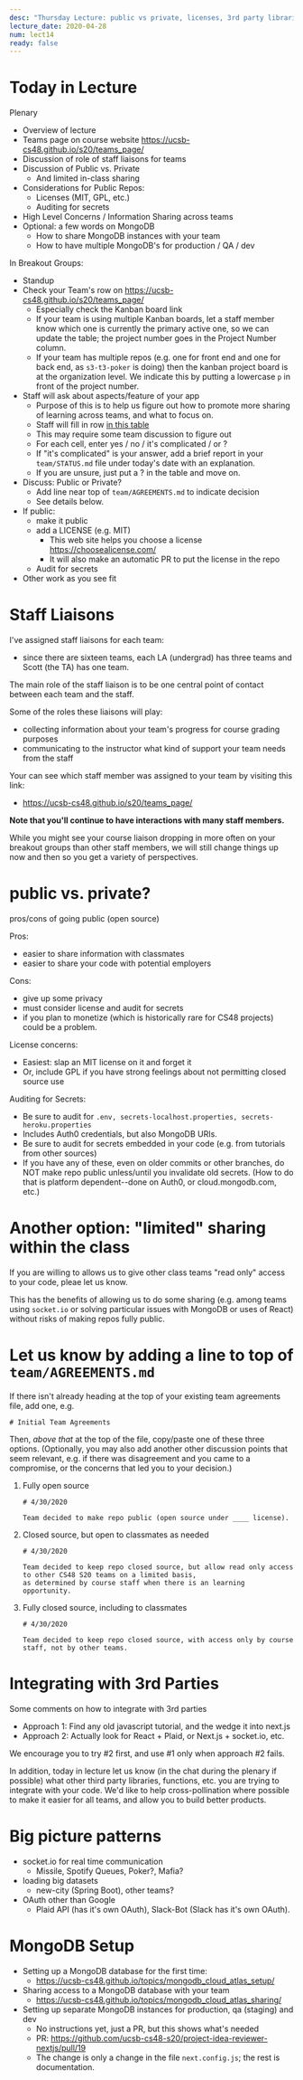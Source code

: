 ```yaml
---
desc: "Thursday Lecture: public vs private, licenses, 3rd party libraries, more"
lecture_date: 2020-04-28
num: lect14
ready: false
---
```


# Today in Lecture

Plenary

* Overview of lecture
* Teams page on course website  <https://ucsb-cs48.github.io/s20/teams_page/>
* Discussion of role of staff liaisons for teams
* Discussion of Public vs. Private
  - And limited in-class sharing
* Considerations for Public Repos:
  - Licenses (MIT, GPL, etc.)
  - Auditing for secrets
* High Level Concerns / Information Sharing across teams
* Optional: a few words on MongoDB
  - How to share MongoDB instances with your team
  - How to have multiple MongoDB's for production / QA / dev
  
In Breakout Groups:

* Standup
* Check your Team's row on <https://ucsb-cs48.github.io/s20/teams_page/>
  - Especially check the Kanban board link
  - If your team is using multiple Kanban boards, let a staff member know  which one is currently the primary active one, so we can update the table; the project number goes in the Project Number column.
  - If your team has multiple repos (e.g. one for front end and one for back end, as `s3-t3-poker` is doing) then the kanban project board is at the organization level.  We indicate this by putting a lowercase `p` in front of the project number.
* Staff will ask about aspects/feature of your app 
  - Purpose of this is to help us figure out how to promote more sharing of learning across teams, and what to focus on.
  - Staff will fill in row [in this table](https://docs.google.com/spreadsheets/d/1vRz72xn1w1PXdIOZP1ieny6_AS0o8gXjCaih-IauJAo/edit?usp=sharing)
  - This may require some team discussion to figure out
  - For each cell, enter yes / no / it's complicated / or ?
  - If "it's complicated" is your answer, add a brief report in your `team/STATUS.md` file under today's date with an explanation.
  - If you are unsure, just put a ? in the table and move on.
* Discuss: Public or Private?
  * Add line near top of `team/AGREEMENTS.md` to indicate decision
  * See details below.
* If public: 
  - make it public
  - add a LICENSE (e.g. MIT)
    - This web site helps you choose a license <https://choosealicense.com/>
    - It will also make an automatic PR to put the license in the repo
  - Audit for secrets
* Other work as you see fit

# Staff Liaisons

I've assigned staff liaisons for each team: 
* since there are sixteen teams, each LA (undergrad) has three teams and Scott (the TA) has one team.

The main role of the staff liaison is to be one central point of contact between each team and the staff.    

Some of the roles these liaisons will play:
* collecting information about your team's progress for course grading purposes
* communicating to the instructor what kind of support your team needs from the staff

Your can see which staff member was assigned to your team by visiting this link:  
* <https://ucsb-cs48.github.io/s20/teams_page/>

**Note that you'll continue to have interactions with many staff members.**

While you might see your course liaison dropping in more often on your breakout groups than other staff members, we will still change things up now and then so you get a variety of perspectives.

# public vs. private?

pros/cons of going public (open source)

Pros: 
* easier to share information with classmates
* easier to share your code with potential employers

Cons:
* give up some privacy
* must consider license and audit for secrets
* if you plan to monetize (which is historically rare for CS48 projects) could be a problem.

License concerns:
* Easiest: slap an MIT license on it and forget it
* Or, include GPL if you have strong feelings about not permitting closed source use

Auditing for Secrets:

- Be sure to audit for `.env, secrets-localhost.properties, secrets-heroku.properties`
- Includes Auth0 credentials, but also MongoDB URIs.
- Be sure to audit for secrets embedded in your code (e.g. from tutorials from other sources)
- If you have any of these, even on older commits or other branches, do NOT make repo public unless/until you 
  invalidate old secrets.  (How to do that is platform dependent--done on Auth0, or cloud.mongodb.com, etc.)

# Another option: "limited" sharing within the class

If you are willing to allows us to give other class teams "read only" access to your code, pleae let us know.

This has the benefits of allowing us to do some sharing  (e.g. among teams using `socket.io` or solving
particular issues with MongoDB or uses of React) without risks of making repos fully public.

# Let us know by adding a line to top of `team/AGREEMENTS.md`

If there isn't already heading at the top of your existing team agreements file, add one, e.g. 

```
# Initial Team Agreements
```

Then, *above that* at the top of the file, copy/paste one of these three options.  (Optionally, you may also add another other discussion points that seem relevant, e.g. if there was disagreement and you came to a compromise, or the concerns that led you to your decision.)

1. Fully open source
   ```
   # 4/30/2020
   
   Team decided to make repo public (open source under ____ license).
   ```

2. Closed source, but open to classmates as needed

   ```
   # 4/30/2020

   Team decided to keep repo closed source, but allow read only access to other CS48 S20 teams on a limited basis, 
   as determined by course staff when there is an learning opportunity.
   ```

3. Fully closed source, including to classmates

   ```
   # 4/30/2020

   Team decided to keep repo closed source, with access only by course staff, not by other teams.
   ```

# Integrating with 3rd Parties

Some comments on how to integrate with 3rd parties

* Approach 1: Find any old javascript tutorial, and the wedge it into next.js
* Approach 2: Actually look for React + Plaid, or Next.js + socket.io, etc.

We encourage you to try #2 first, and use #1 only when approach #2 fails.

In addition, today in lecture let us know (in the chat during the plenary if possible) what other third party libraries, functions, etc. you are trying to integrate with your code.   We'd like to help cross-pollination where possible to make it easier for all teams, and allow you to build better products.


# Big picture patterns

* socket.io for real time communication
  - Missile, Spotify Queues, Poker?, Mafia?
* loading big datasets
  - new-city (Spring Boot), other teams?
* OAuth other than Google
  - Plaid API (has it's own OAuth), Slack-Bot (Slack has it's own OAuth).
  


# MongoDB Setup

* Setting up a MongoDB database for the first time:
  - <https://ucsb-cs48.github.io/topics/mongodb_cloud_atlas_setup/>
* Sharing access to a MongoDB database with your team 
  - <https://ucsb-cs48.github.io/topics/mongodb_cloud_atlas_sharing/>
* Setting up separate MongoDB instances for production, qa (staging) and dev
  - No instructions yet, just a PR, but this shows what's needed 
  - PR: <https://github.com/ucsb-cs48-s20/project-idea-reviewer-nextjs/pull/19>
  - The change is only a change in the file `next.config.js`; the rest is documentation.
